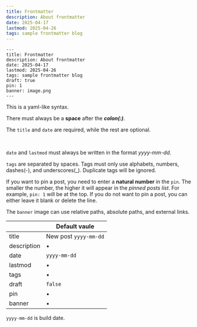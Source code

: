 ```yaml
---
title: Frontmatter
description: About frontmatter
date: 2025-04-17
lastmod: 2025-04-26
tags: sample frontmatter blog
---
```


```
---
title: Frontmatter
description: About frontmatter
date: 2025-04-17
lastmod: 2025-04-26
tags: sample frontmatter blog
draft: true
pin: 1
banner: image.png
---
```

This is a yaml-like syntax. 

There must always be a **space** after the ***colon(:)***. 

The `title` and `date` are required, while the rest are optional.

<br>

`date` and `lastmod` must always be written in the format *yyyy-mm-dd*. 

`tags` are separated by spaces. Tags must only use alphabets, numbers, dashes(-), and underscores(_). Duplicate tags will be ignored.

If you want to pin a post, you need to enter a **natural number** in the `pin`. The smaller the number, the higher it will appear in the *pinned posts list*. For example, `pin: 1` will be at the top. If you do not want to pin a post, you can either leave it blank or delete the line.

The `banner` image can use relative paths, absolute paths, and external links. 


||Default vaule|
|---|---|
|title|New post `yyyy-mm-dd`|
|description|•|
|date|`yyyy-mm-dd`|
|lastmod|•|
|tags|•|
|draft|`false`|
|pin|•|
|banner|•|

`yyyy-mm-dd` is build date.
